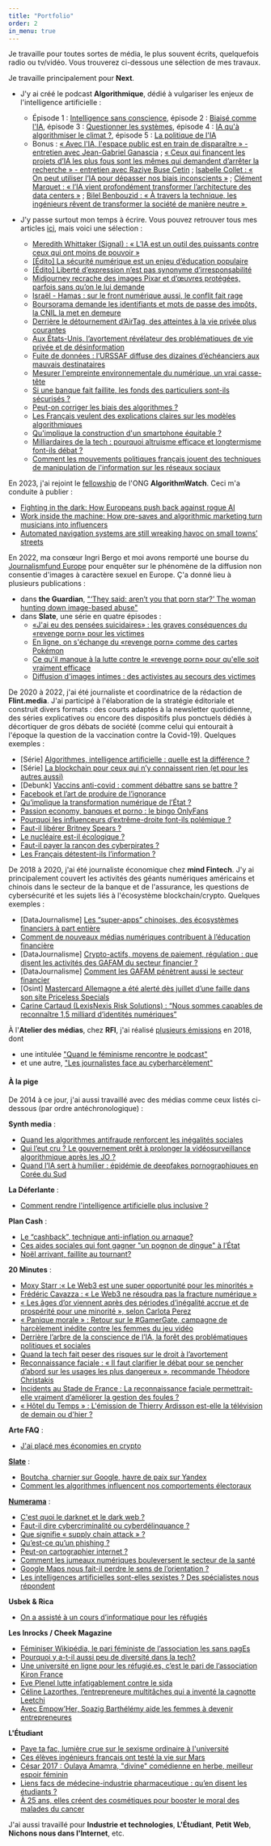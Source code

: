 ```yaml
---
title: "Portfolio"
order: 2
in_menu: true
---
```

Je travaille pour toutes sortes de média, le plus souvent écrits, quelquefois radio ou tv/vidéo. Vous trouverez ci-dessous une sélection de mes travaux.

Je travaille principalement pour **Next**. 
- J'y ai créé le podcast **Algorithmique**, dédié à vulgariser les enjeux de l'intelligence artificielle :
   - Épisode 1 : [Intelligence sans conscience](https://next.ink/podcast/algorithmique-1-6-intelligence-sans-conscience/), épisode 2 : [Biaisé comme l'IA](https://next.ink/podcast/algorithmique-2-6-biaise-comme-lia/), épisode 3 : [Questionner les systèmes](https://next.ink/podcast/algorithmique-3-6-questionner-les-systemes/), épisode 4 : [IA qu'à algorithmiser le climat ?](https://next.ink/podcast/algorithmique-4-6-ia-qua-algorithmiser-le-climat/), épisode 5 : [La politique de l'IA](https://next.ink/podcast/algorithmique-5-6-la-politique-de-lia/)
   - Bonus : [« Avec l'IA, l'espace public est en train de disparaître » - entretien avec Jean-Gabriel Ganascia](https://next.ink/152427/jean-gabriel-ganascia-avec-lia-lespace-public-est-en-train-de-disparaitre/) ; [« Ceux qui financent les projets d’IA les plus fous sont les mêmes qui demandent d’arrêter la recherche » - entretien avec Raziye Buse Çetin](https://next.ink/154324/razie-buse-cetin-les-problematiques-soulevees-par-lia-obligent-a-sinterroger-sur-nos-modeles-economiques-sociaux-politiques/) ; [Isabelle Collet : « On peut utiliser l’IA pour dépasser nos biais inconscients »](https://next.ink/155955/isabelle-collet-on-peut-utiliser-lia-pour-depasser-nos-biais-inconscients/) ; [Clément Marquet : « l’IA vient profondément transformer l’architecture des data centers »](https://next.ink/157530/clement-marquet-lia-vient-profondement-transformer-larchitecture-des-data-centers/) ; [Bilel Benbouzid : « À travers la technique, les ingénieurs rêvent de transformer la société de manière neutre » ](https://next.ink/159600/bilel-benbouzid-a-travers-la-technique-les-ingenieurs-revent-de-transformer-la-societe-de-maniere-neutre/)

- J'y passe surtout mon temps à écrire. Vous pouvez retrouver tous mes articles [ici](https://next.ink/public-profile/?id=54), mais voici une sélection :
  - [Meredith Whittaker (Signal) : « L’IA est un outil des puissants contre ceux qui ont moins de pouvoir »](https://next.ink/138390/meredith-whittaker-signal-lia-est-un-outil-des-puissants-contre-ceux-qui-ont-moins-de-pouvoir/)
  - [[Édito] La sécurité numérique est un enjeu d’éducation populaire](https://next.ink/127134/edito-la-securite-numerique-est-un-enjeu-deducation-populaire/)
  - [[Édito] Liberté d’expression n’est pas synonyme d’irresponsabilité](https://next.ink/125319/edito-liberte-dexpression-nest-pas-synonyme-dirresponsabilite/)
  - [Midjourney recrache des images Pixar et d’œuvres protégées, parfois sans qu’on le lui demande](https://next.ink/121934/midjourney-pixar-coca-cola-jef-aerosol-c215-droits-auteurs-copyrigh/)
  - [Israël - Hamas : sur le front numérique aussi, le conflit fait rage](https://www.nextinpact.com/article/72763/israel-hamas-sur-front-numerique-aussi-conflit-fait-rage)
  - [Boursorama demande les identifiants et mots de passe des impôts, la CNIL la met en demeure](https://www.nextinpact.com/article/72308/boursorama-demande-identifiants-et-mots-passe-impots-cnil-met-en-demeure)
  - [Derrière le détournement d’AirTag, des atteintes à la vie privée plus courantes](https://www.nextinpact.com/article/71896/derriere-detournement-dairtag-atteintes-a-vie-prive-plus-courantes)
  - [Aux États-Unis, l’avortement révélateur des problématiques de vie privée et de désinformation](https://www.nextinpact.com/article/71785/aux-etats-unis-lavortement-revelateur-problematiques-vie-privee-et-desinformation)
  - [Fuite de données : l’URSSAF diffuse des dizaines d’échéanciers aux mauvais destinataires](https://www.nextinpact.com/article/71595/fuite-donnees-lurssaf-diffuse-dizaines-decheanciers-aux-mauvais-destinataires)
   - [Mesurer l'empreinte environnementale du numérique, un vrai casse-tête](https://www.nextinpact.com/article/71228/mesurer-empreinte-environnementale-numerique-vrai-casse-tete)
   - [Si une banque fait faillite, les fonds des particuliers sont-ils sécurisés ?](https://www.nextinpact.com/article/71229/si-banque-fait-faillite-fonds-particuliers-sont-ils-securises)
   - [Peut-on corriger les biais des algorithmes ?](https://www.nextinpact.com/article/70943/peut-on-corriger-biais-algorithmes)
   - [Les Français veulent des explications claires sur les modèles algorithmiques](https://www.nextinpact.com/article/71068/les-francais-veulent-explications-claires-sur-modeles-algorithmiques)
   - [Qu'implique la construction d'un smartphone équitable ?](https://www.nextinpact.com/article/70871/quimplique-construction-dun-smartphone-equitable)
   - [Milliardaires de la tech : pourquoi altruisme efficace et longtermisme font-ils débat ?](https://www.nextinpact.com/article/70712/milliardaires-tech-pourquoi-altruisme-efficace-et-longtermisme-font-ils-debat)
   - [Comment les mouvements politiques français jouent des techniques de manipulation de l'information sur les réseaux sociaux](https://www.nextinpact.com/article/70132/comment-mouvements-politiques-francais-jouent-techniques-manipulation-information-sur-reseaux-sociaux)

En 2023, j'ai rejoint le [fellowship](https://algorithmwatch.org/en/second-group-algorithmwatch-fellows/) de l'ONG **AlgorithmWatch**. Ceci m'a conduite à publier :
- [Fighting in the dark: How Europeans push back against rogue AI](https://algorithmwatch.org/en/europeans-push-back-against-rogue-ai/)
- [Work inside the machine: How pre-saves and algorithmic marketing turn musicians into influencers](https://algorithmwatch.org/en/pre-saves-algorithmic-marketing-music/)
- [Automated navigation systems are still wreaking havoc on small towns’ streets](https://algorithmwatch.org/en/navigation-systems-small-towns/)

En 2022, ma consœur Ingri Bergo et moi avons remporté une bourse du [Journalismfund Europe](https://www.journalismfund.eu/supported-projects/across-europe-revenge-porn-victims-are-taking-digital-abusers) pour enquêter sur le phénomène de la diffusion non consentie d'images à caractère sexuel en Europe. Ç'a donné lieu à plusieurs publications : 
- dans **the Guardian**, ["‘They said: aren’t you that porn star?’ The woman hunting down image-based abuse"](https://www.theguardian.com/global-development/2022/oct/19/they-said-arent-you-that-porn-star-the-woman-hunting-down-image-based-abuse)
- dans **Slate**, une série en quatre épisodes : 
  - [«J'ai eu des pensées suicidaires» : les graves conséquences du «revenge porn» pour les victimes](https://www.slate.fr/story/235033/revenge-porn-pornodivulgation-consequences-mortelles-victimes-suicide-depression)
  - [En ligne, on s'échange du «revenge porn» comme des cartes Pokémon](https://www.slate.fr/story/235372/revenge-porn-cartes-pokemon-collection-insultes-pornographie-intimite-femmes-discord-telegram)
  - [Ce qu'il manque à la lutte contre le «revenge porn» pour qu'elle soit vraiment efficace](https://www.slate.fr/story/235688/revenge-porn-consideration-lois-cyberviolences-femmes-cooperation-europe-reseaux-sociaux-sites-pornographiques)
  - [Diffusion d'images intimes : des activistes au secours des victimes](https://www.slate.fr/story/235976/revenge-porn-diffusion-images-intimes-activistes-associations-secours-victimes-traque-reseaux-sociaux)

De 2020 à 2022, j'ai été journaliste et coordinatrice de la rédaction de **Flint.media**. J'ai participé à l'élaboration de la stratégie éditoriale et construit divers formats : des courts adaptés à la newsletter quotidienne, des séries explicatives ou encore des dispositifs plus ponctuels dédiés à décortiquer de gros débats de société (comme celui qui entourait à l'époque la question de la vaccination contre la Covid-19). Quelques exemples : 
- [Série] [Algorithmes, intelligence artificielle : quelle est la différence ?](https://flint.media/posts/190-algorithmes-intelligence-artificielle-quelle-est-la-difference)
- [Série] [La blockchain pour ceux qui n’y connaissent rien (et pour les autres aussi)](https://flint.media/posts/106-la-blockchain-pour-ceux-qui-n-rsquo-y-connaissent-rien-et-pour-les-autres-aussi)
- [Debunk] [Vaccins anti-covid : comment débattre sans se battre ?](https://flint.media/posts/96-covid-comment-les-vaccins-agissent-t-ils)
- [Facebook et l’art de produire de l’ignorance](https://flint.media/posts/122-facebook-et-l-art-de-produire-de-l-ignorance)
- [Qu’implique la transformation numérique de l’État ?](https://flint.media/posts/84-quimplique-la-transformation-numerique-de-letat)
- [Passion economy, banques et porno : le bingo OnlyFans](https://flint.media/posts/98-passion-economy-banques-et-porno-le-bingo-onlyfans)
- [Pourquoi les influenceurs d’extrême-droite font-ils polémique ?](https://flint.media/posts/23-pourquoi-la-video-de-linfluenceur-dextreme-droite-papacito-fait-elle-polemique)
- [Faut-il libérer Britney Spears ?](https://flint.media/posts/49-faut-il-liberer-britney-spears)
- [Le nucléaire est-il écologique ?](https://flint.media/posts/57-le-nucleaire-est-il-ecologique)
- [Faut-il payer la rançon des cyberpirates ?](https://flint.media/posts/2-faut-il-payer-la-rancon-des-cyberpirates)
- [Les Français détestent-ils l’information ?](https://flint.media/posts/29-les-francais-detestent-ils-linformation)

De 2018 à 2020, j'ai été journaliste économique chez **mind Fintech**. J'y ai principalement couvert les activités des géants numériques américains et chinois dans le secteur de la banque et de l'assurance, les questions de cybersécurité et les sujets liés à l'écosystème blockchain/crypto. Quelques exemples :
- [DataJournalisme] [Les “super-apps” chinoises, des écosystèmes financiers à part entière](https://www.mindfintech.fr/services-bancaires/les-super-apps-chinoises-des-ecosystemes-financiers-a-part-entiere/)
- [Comment de nouveaux médias numériques contribuent à l’éducation financière](https://www.mindfintech.fr/services-bancaires/comment-de-nouveaux-medias-numeriques-contribuent-a-leducation-financiere/)
- [DataJournalisme] [Crypto-actifs, moyens de paiement, régulation : que disent les activités des GAFAM du secteur financier ?](https://www.mindfintech.fr/services-bancaires/crypto-actifs-moyens-de-paiement-regulation-que-disent-les-activites-des-gafam-du-secteur-financier/)
- [DataJournalisme] [Comment les GAFAM pénètrent aussi le secteur financier](https://www.mindmedia.fr/medias-audiovisuel/comment-les-gafam-penetrent-aussi-le-secteur-financier/)
- [Osint] [Mastercard Allemagne a été alerté dès juillet d’une faille dans son site Priceless Specials](https://www.mindfintech.fr/services-bancaires/mastercard-allemagne-a-ete-alerte-des-juillet-dune-faille-dans-son-site-priceless-specials/)
- [Carine Cartaud (LexisNexis Risk Solutions) : “Nous sommes capables de reconnaître 1,5 milliard d’identités numériques”](https://www.mind.eu.com/fintech/services-bancaires/carine-cartaud-lexisnexis-risk-solutions-nous-sommes-capables-de-reconnaitre-15-milliard-didentites-numeriques/)

À l'**Atelier des médias**, chez **RFI**, j'ai réalisé [plusieurs émissions](https://www.rfi.fr/fr/auteur/mathilde-saliou/) en 2018, dont 
- une intitulée ["Quand le féminisme rencontre le podcast"](https://www.rfi.fr/fr/emission/20180915-quand-le-feminisme-rencontre-le-podcast) 
- et une autre, ["Les journalistes face au cyberharcèlement"](https://www.rfi.fr/fr/emission/20181013-journalistes-cyberharcelement-insultes-lynchages-menaces-reseaux-sociaux)

#### À la pige

De 2014 à ce jour, j'ai aussi travaillé avec des médias comme ceux listés ci-dessous (par ordre antéchronologique) :

**Synth media** : 
- [Quand les algorithmes antifraude renforcent les inégalités sociales](https://synthmedia.fr/2024/11/politiques/travail/quand-les-algorithmes-anti-fraude-renforcent-les-inegalites-sociales/)
- [Qui l’eut cru ? Le gouvernement prêt à prolonger la vidéosurveillance algorithmique après les JO ?](https://synthmedia.fr/2024/10/politiques/qui-leut-cru-le-gouvernement-pret-a-prolonger-la-videosurveillance-algorithmique-apres-les-jo/)
 - [Quand l’IA sert à humilier : épidémie de deepfakes pornographiques en Corée du Sud](https://synthmedia.fr/2024/09/politiques/quand-lia-sert-a-humilier-epidemie-de-deepfakes-pornographiques-en-coree-du-sud/)

**La Déferlante** : 
 - [Comment rendre l'intelligence artificielle plus inclusive ?](https://revueladeferlante.fr/intelligence-artificielle-comment-la-rendre-plus-inclusive/)

**Plan Cash** : 
  - [Le “cashback”, technique anti-inflation ou arnaque?](https://plancash.substack.com/p/n43-le-cashback-technique-anti-inflation)
  - [Ces aides sociales qui font gagner "un pognon de dingue" à l’État](https://plancash.substack.com/p/n41-ces-aides-sociales-qui-font-gagners)
  - [Noël arrivant, faillite au tournant?](https://plancash.substack.com/p/noel-arrivant-faillite-au-tournant)

**20 Minutes** : 
  - [Moxy Starr :« Le Web3 est une super opportunité pour les minorités »](https://www.20minutes.fr/20-mint/4008920-20221116-web3-super-opportunite-minorites)
  - [Frédéric Cavazza : « Le Web3 ne résoudra pas la fracture numérique »](https://www.20minutes.fr/20-mint/4008141-20221115-frederic-cavazza-web3-resoudra-fracture-numerique)
  - [« Les âges d’or viennent après des périodes d’inégalité accrue et de prospérité pour une minorité », selon Carlota Perez](https://www.20minutes.fr/arts-stars/web/3327435-20220805-ages-or-viennent-apres-periodes-inegalite-accrue-prosperite-minorite-selon-carlota-perez)
  - [« Panique morale » : Retour sur le #GamerGate, campagne de harcèlement inédite contre les femmes du jeu vidéo](https://www.20minutes.fr/arts-stars/culture/3324839-20220729-panique-morale-feministes-vont-elles-empecher-jouer-jeux-video)
  - [Derrière l’arbre de la conscience de l’IA, la forêt des problématiques politiques et sociales](https://www.20minutes.fr/arts-stars/web/3315831-20220726-derriere-arbre-conscience-ia-foret-problematiques-politiques-sociales)
  - [Quand la tech fait peser des risques sur le droit à l’avortement](https://www.20minutes.fr/arts-stars/web/3292807-20220526-quand-tech-fait-peser-risques-droit-avortement)
  - [Reconnaissance faciale : « Il faut clarifier le débat pour se pencher d’abord sur les usages les plus dangereux », recommande Théodore Christakis](https://www.20minutes.fr/arts-stars/web/3296603-20220609-reconnaissance-faciale-faut-clarifier-debat-pencher-abord-usages-plus-dangereux-recommande-theodore-christakis)
  - [Incidents au Stade de France : La reconnaissance faciale permettrait-elle vraiment d’améliorer la gestion des foules ?](https://www.20minutes.fr/high-tech/3303651-20220609-incidents-stade-france-reconnaissance-faciale-permettrait-vraiment-ameliorer-gestion-foules)
  - [« Hôtel du Temps » : L'émission de Thierry Ardisson est-elle la télévision de demain ou d'hier ?](https://www.20minutes.fr/arts-stars/television/3280539-20220502-hotel-temps-emission-thierry-ardisson-television-demain-hier)


**Arte FAQ** :
  - [J'ai placé mes économies en crypto](https://story.snapchat.com/p/da34de3d-c1bc-45bc-abcb-66aa1a4becdf/902921768443904)


[**Slate**](https://www.slate.fr/source/170175/mathilde-saliou) :
  - [Boutcha, charnier sur Google, havre de paix sur Yandex](https://www.slate.fr/story/226757/guerre-ukraine-illustre-non-neutralite-moteurs-recherche-russie-propagande)
  - [Comment les algorithmes influencent nos comportements électoraux](https://www.slate.fr/story/226047/election-presidentielle-manipulations-algorithmes-influencent-comportements-electoraux-vote)


[**Numerama**](https://www.numerama.com/author/mathildesaliou/) :
  - [C'est quoi le darknet et le dark web ?](https://www.numerama.com/tech/1188862-dark-net-dark-web-de-quoi-parle-t-on.html)
  - [Faut-il dire cybercriminalité ou cyberdélinquance ?](https://www.numerama.com/cyberguerre/1144844-faut-il-dire-cybercriminalite-ou-cyberdelinquance.html)
  - [Que signifie « supply chain attack » ?](https://www.numerama.com/cyberguerre/1099428-quest-ce-quune-supply-chain-attack.html)
  - [Qu’est-ce qu’un phishing ?](https://www.numerama.com/cyberguerre/1094534-quest-ce-quun-phishing.html)
  - [Peut-on cartographier internet ?](https://www.numerama.com/tech/533403-peut-on-cartographier-internet.html)
  - [Comment les jumeaux numériques bouleversent le secteur de la santé](https://www.numerama.com/tech/451414-comment-les-jumeaux-numeriques-bouleversent-la-sante.html)
  - [Google Maps nous fait-il perdre le sens de l’orientation ?](https://www.numerama.com/tech/403659-google-maps-nous-fait-il-perdre-le-sens-de-lorientation.html)
- [Les intelligences artificielles sont-elles sexistes ? Des spécialistes nous répondent](https://www.numerama.com/politique/330075-les-intelligences-artificielles-sont-elles-sexistes-des-specialistes-nous-repondent.html)

**Usbek & Rica**
- [On a assisté à un cours d’informatique pour les réfugiés](https://usbeketrica.com/fr/article/on-a-assiste-a-un-cours-d-informatique-pour-les-refugies)


**Les Inrocks / Cheek Magazine**
  - [Féminiser Wikipédia, le pari féministe de l’association les sans pagEs](https://www.lesinrocks.com/cheek/les-sans-pages-feminisation-wikipedia-313640-21-06-2018/)
  - [Pourquoi y a-t-il aussi peu de diversité dans la tech?](https://www.lesinrocks.com/cheek/diversite-mixite-tech-312373-15-09-2017/)
  - [Une université en ligne pour les réfugié.es, c’est le pari de l’association Kiron France](https://www.lesinrocks.com/cheek/kiron-france-web-refugies-etudes-312281-28-07-2017/)
  - [Eve Plenel lutte infatigablement contre le sida](https://www.lesinrocks.com/cheek/eve-plenel-lutte-contre-sida-312300-26-07-2017/)
  - [Céline Lazorthes, l’entrepreneure multitâches qui a inventé la cagnotte Leetchi](https://www.lesinrocks.com/cheek/celine-lazhortes-leetchi-french-tech-312245-11-07-2017/)
  - [Avec Empow’Her, Soazig Barthélémy aide les femmes à devenir entrepreneures
](https://www.lesinrocks.com/cheek/empowher-soazig-barthelemy-femmes-entrepreneures-312045-23-05-2017/)

**L'Étudiant**
  - [Paye ta fac, lumière crue sur le sexisme ordinaire à l'université](https://www.letudiant.fr/educpros/actualite/paye-ta-fac-lumiere-crue-sexisme-ordinaire-universite.html)
  - [Ces élèves ingénieurs français ont testé la vie sur Mars](https://www.letudiant.fr/etudes/ecole-ingenieur/ces-eleves-ingenieurs-ont-teste-la-vie-sur-mars.html)
  - [César 2017 : Oulaya Amamra, "divine" comédienne en herbe, meilleur espoir féminin](https://www.letudiant.fr/etudes/ecole-art/oulaya-amamra-divine-comedienne-en-herbe-nominee-cesar-2017.html)
  - [Liens facs de médecine-industrie pharmaceutique : qu’en disent les étudiants ?](https://www.letudiant.fr/metiers/avenir-sante/independance-des-facultes-vis-a-vis-de-l-industrie-pharmaceutique-qu-en-disent-les-etudiants.html) 
  - [À 25 ans, elles créent des cosmétiques pour booster le moral des malades du cancer](https://www.letudiant.fr/etudes/ecoles-specialisees/a-25-ans-elles-creent-des-cosmetiques-pour-booster-le-moral-des-malades-du-cancer.html)

J'ai aussi travaillé pour **Industrie et technologies**, **L'Étudiant**, **Petit Web**, **Nichons nous dans l'Internet**, etc. 